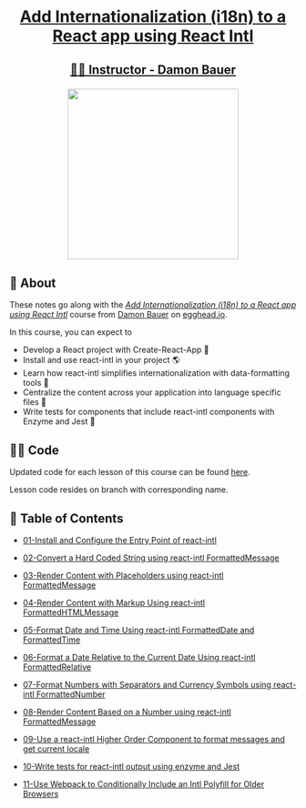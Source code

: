 <h1><p align="center"><a href="https://egghead.io/courses/add-internationalization-i18n-to-a-react-app-using-react-intl">Add Internationalization (i18n) to a React app using React Intl</a></p></h1>

<h2><p align="center"><a href="https://egghead.io/instructors/damon-bauer"> 👨‍🏫 Instructor - Damon Bauer</a></p></h2>

<p align="center"><img src="https://d2eip9sf3oo6c2.cloudfront.net/series/square_covers/000/000/124/full/EGH_React_i18n.png" width="300"/></p>

## 🌟 About 
These notes go along with the *[Add Internationalization (i18n) to a React app using React Intl](https://egghead.io/courses/add-internationalization-i18n-to-a-react-app-using-react-intl)* course from [Damon Bauer](https://egghead.io/instructors/damon-bauer) on [egghead.io](http://egghead.io/).

In this course, you can expect to
- Develop a React project with Create-React-App 🔨
- Install and use react-intl in your project 🌎
- Learn how react-intl simplifies internationalization with data-formatting tools 📝
- Centralize the content across your application into language specific files 💬
- Write tests for components that include react-intl components with Enzyme and Jest 🧪

## 👩‍💻 Code
Updated code for each lesson of this course can be found [here](https://github.com/ParkerGits/add-internationalization-to-react-app-using-react-intl-course-code).

Lesson code resides on branch with corresponding name.

## 📖 Table of Contents

- [01-Install and Configure the Entry Point of react-intl](notes/01-install-and-configure-the-entry-point-of-react-intl.md)

- [02-Convert a Hard Coded String using react-intl FormattedMessage](notes/02-convert-a-hard-coded-string-using-react-intl-formatted-message.md)

- [03-Render Content with Placeholders using react-intl FormattedMessage](notes/03-render-content-with-placeholders-using-react-intl-formatted-message.md)

- [04-Render Content with Markup Using react-intl FormattedHTMLMessage](notes/04-render-content-with-markup-using-react-intl-formatted-html-message.md)

- [05-Format Date and Time Using react-intl FormattedDate and FormattedTime](notes/05-format-date-and-time-using-react-intl-formatted-date-and-formatted-time.md)

- [06-Format a Date Relative to the Current Date Using react-intl FormattedRelative](notes/06-format-a-date-relative-to-the-current-date-using-react-intl-formatted-relative.md)

- [07-Format Numbers with Separators and Currency Symbols using react-intl FormattedNumber](notes/07-format-numbers-with-separators-and-currency-symbols-using-react-intl-formatted-number.md)

- [08-Render Content Based on a Number using react-intl FormattedMessage](notes/08-render-content-based-on-a-number-using-react-intl-formatted-message.md)

- [09-Use a react-intl Higher Order Component to format messages and get current locale](notes/09-use-a-react-intl-higher-order-component-to-format-messages-and-get-current-locale.md)

- [10-Write tests for react-intl output using enzyme and Jest](notes/10-write-tests-for-react-intl-output-using-enzyme-and-jest.md)

- [11-Use Webpack to Conditionally Include an Intl Polyfill for Older Browsers](notes/11-use-webpack-to-conditionally-include-an-intl-polyfill-for-older-browsers.md)

